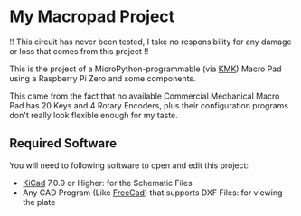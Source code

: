 My Macropad Project
====================

!! This circuit has never been tested, I take no responsibility for any damage or loss that comes from this project !!

This is the project of a MicroPython-programmable (via [KMK](http://kmkfw.io/)) Macro Pad using a Raspberry Pi Zero and some components.

This came from the fact that no available Commercial Mechanical Macro Pad has 20 Keys and 4 Rotary Encoders, plus their configuration programs don't really look flexible enough for my taste.

Required Software
-----------------

You will need to following software to open and edit this project:

- [KiCad](https://www.kicad.org/) 7.0.9 or Higher: for the Schematic Files
- Any CAD Program (Like [FreeCad](https://www.freecad.org/)) that supports DXF Files: for viewing the plate
